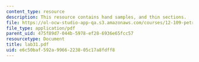 ```yaml
---
content_type: resource
description: This resource contains hand samples, and thin sections.
file: https://ol-ocw-studio-app-qa.s3.amazonaws.com/courses/12-109-petrology-fall-2005/e6c50baf592a9966223805c17a8fdff8_lab31.pdf
file_type: application/pdf
parent_uid: 475f89d7-044b-5978-ef28-6936e65fcc57
resourcetype: Document
title: lab31.pdf
uid: e6c50baf-592a-9966-2238-05c17a8fdff8
---
```


